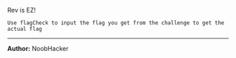 Rev is EZ!

`Use flagCheck to input the flag you get from the challenge to get the actual flag`

---
**Author:** NoobHacker